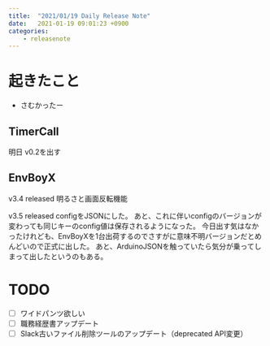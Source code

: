 ```yaml
---
title:  "2021/01/19 Daily Release Note"
date:   2021-01-19 09:01:23 +0900
categories:
    - releasenote
---
```

# 起きたこと

* さむかったー

## TimerCall

明日 v0.2を出す

## EnvBoyX

v3.4 released
明るさと画面反転機能

v3.5 released 
configをJSONにした。 あと、これに伴いconfigのバージョンが変わっても同じキーのconfig値は保存されるようになった。
今日出す気はなかったけれども、EnvBoyXを1台出荷するのでさすがに意味不明バージョンだとめんどいので正式に出した。
あと、ArduinoJSONを触っていたら気分が乗ってしまって出したというのもある。

# TODO 

- [ ] ワイドパンツ欲しい
- [ ] 職務経歴書アップデート
- [ ] Slack古いファイル削除ツールのアップデート（deprecated API変更）